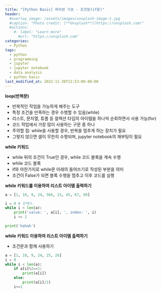 ```yaml
---
title: "[Python Basic] 파이썬 기초 - 조건문(if문)"
header:
  #overlay_image: /assets/images/unsplash-image-1.jpg
  #caption: "Photo credit: [**Unsplash**](https://unsplash.com)"
  #actions:
    #- label: "Learn more"
      #url: "https://unsplash.com"
categories:
  - Python
tags:
  - python
  - programming
  - jupyter
  - jupyter notebook
  - data analysis
  - python basic
last_modified_at: 2022-11-30T12:53:00-00:00
---
```

   
**loop(반복문)**
* 반복적인 작업을 가능하게 해주는 도구
* 특정 조건을 만족하는 경우 수행할 수 있음(while)
* 리스트, 문자열, 튜플 등 컬렉션 타입의 아이템을 하나씩 순회하면서 사용 가능(for)
* 코드 작업에서 가장 많이 사용하는 구문 중 하나
* 주의할 점: while을 사용할 경우, 반복을 멈추게 하는 장치가 필요
 * 그렇지 않으면 셀이 무한히 수행되며, jupyter notebook의 재부팅이 필요

      
**while 키워드**
* while 뒤의 조건이 True인 경우, while 코드 블록을 계속 수행
* while 코드 블록
 * if와 마찬가지로 while문 아래의 들여쓰기로 작성된 부분을 의미
* 조건이 False가 되면 블록 수행을 멈추고 이후 코드를 실행
      

**while 키워드를 이용하여 리스트 아이템 출력하기**
```python
a = [1, 10, 9, 24, 566, 23, 45, 67, 89]

i = 0 # 인덱스
while i < len(a):
    print('value: ', a[i], ', index: ', i)
    i += 1
    
print('hahah')
```

      
**while 키워드 이용하여 리스트 아이템 출력하기**
* 조건문과 함께 사용하기
```python
a = [1, 10, 9, 24, 25, 26]
i = 0 
while i < len(a):
    if a[i]%2==1:
        print(a[i])
    else:
        print(a[i]/2)
    i+=1
```
      
      
